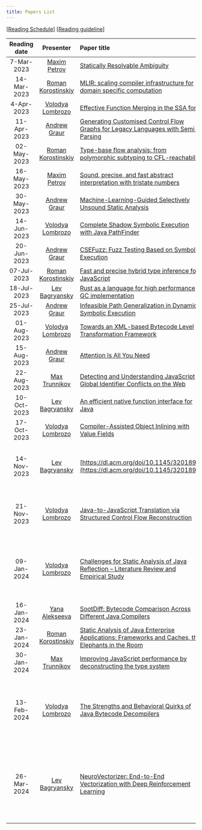 ```yaml
---
title: Papers List
---
```


\[[Reading Schedule](/reading-schedule.md)\] \[[Reading guideline](/paper-review-guideline.md)\]

| Reading date  |                        Presenter                        | Paper title                                                                                                                                               |                                                                           Conference                                                                           | Publication year | Misc                                                               |
|:-------------:|:-------------------------------------------------------:|:----------------------------------------------------------------------------------------------------------------------------------------------------------|:--------------------------------------------------------------------------------------------------------------------------------------------------------------:|:----------------:|:-------------------------------------------------------------------|
|  7-Mar-2023   |        [Maxim Petrov](https://github.com/mximp)         | [Statically Resolvable Ambiguity](https://dl.acm.org/doi/10.1145/3571251)                                                                                 |                                                              [POPL](https://popl23.sigplan.org/)                                                               |       2023       | [presentation](/pdf/reading-club-review-stat-rslv-abgty.pdf)       |
|  14-Mar-2023  |     [Roman Korostinskiy](https://github.com/c71n93)     | [MLIR: scaling compiler infrastructure for domain specific computation](https://dl.acm.org/doi/10.1109/CGO51591.2021.9370308)                             |                                                        [CGO](https://conf.researchr.org/home/cgo-2024)                                                         |       2021       |                                                                    |
|  4-Apr-2023   | [Volodya Lombrozo](https://github.com/volodya-lombrozo) | [Effective Function Merging in the SSA form](https://dl.acm.org/doi/10.1145/3385412.3386030)                                                              |                                                       [PLDI](https://www.sigplan.org/Conferences/PLDI/)                                                        |       2020       | [presentation](./pdf/effective_function_merging.pdf)               |
|  11-Apr-2023  |        [Andrew Graur](https://github.com/graur)         | [Generating Customised Control Flow Graphs for Legacy Languages with Semi-Parsing](https://ieeexplore.ieee.org/document/9977446)                          |                                                       [ICSME](https://cyprusconferences.org/icsme2022/)                                                        |       2022       | [presentation](./pdf/reading-club-graur-11.04.2023.pdf)            |
|  02-May-2023  |     [Roman Korostinskiy](https://github.com/c71n93)     | [Type-base flow analysis: from polymorphic subtyping to CFL-reachability](https://dl.acm.org/doi/10.1145/360204.360208)                                   |                                                              [POPL](https://popl23.sigplan.org/)                                                               |       2001       | [presentation](./pdf/reading-club-c71n93-02.05.2023.pdf)           |
|  16-May-2023  |        [Maxim Petrov](https://github.com/mximp)         | [Sound, precise, and fast abstract interpretation with tristate numbers](https://doi.org/10.5281/zenodo.5703630)                                          |                                    [CGO](https://conf.researchr.org/track/cgo-2022/cgo-2022-main-conference#event-overview)                                    |       2022       | [presentation](./pdf/reading-tristate-numbers.pdf)                 |
|  30-May-2023  |        [Andrew Graur](https://github.com/graur)         | [Machine-Learning-Guided Selectively Unsound Static Analysis](https://ieeexplore.ieee.org/document/7985690)                                               |                                                              [ICSE](https://icse2017.gatech.edu/)                                                              |       2017       | [presentation](./pdf/reading-club-graur-30.05.2023.pdf)            |
|  14-Jun-2023  | [Volodya Lombrozo](https://github.com/volodya-lombrozo) | [Complete Shadow Symbolic Execution with Java PathFinder](https://dl.acm.org/doi/10.1145/3364452.33644558)                                                |                                                       [ACM SIGSOFT](https://www.sigsoft.org/index.html)                                                        |       2019       | [presentation](./pdf/13.06.2023.reading.short.pdf)                 |
|  20-Jun-2023  |        [Andrew Graur](https://github.com/graur)         | [CSEFuzz: Fuzz Testing Based on Symbolic Execution](https://ieeexplore.ieee.org/document/9222017)                                                         |                                        [IEEE Access](https://ieeexplore.ieee.org/xpl/RecentIssue.jsp?punumber=6287639)                                         |       2020       | [presentation](./pdf/reading-club-graur-20.06.2023.pdf)            |
|  07-Jul-2023  |     [Roman Korostinskiy](https://github.com/c71n93)     | [Fast and precise hybrid type inference for JavaScript](https://dl.acm.org/doi/10.1145/2254064.2254094)                                                   |                                                       [PLDI](https://www.sigplan.org/Conferences/PLDI/)                                                        |       2012       | [presentation](./pdf/reading-club-c71n93-04.07.2023.pdf)           |
|  18-Jul-2023  |   [Lev Bagryansky](https://github.com/levBagryansky)    | [Rust as a language for high performance GC implementation](https://dl.acm.org/doi/10.1145/2926697.2926707)                                               |                                                           [ISMM](https://dl.acm.org/conference/ismm)                                                           |       2016       | [presentation](./pdf/reading-club-bagryansky-18.07.2023.pdf)       |
|  25-Jul-2023  |        [Andrew Graur](https://github.com/graur)         | [Infeasible Path Generalization in Dynamic Symbolic Execution](https://doi.org/10.1016/j.infsof.2014.07.012)                                              |                                [IST](https://www.sciencedirect.com/journal/information-and-software-technology/vol/58/suppl/C)                                 |       2014       | [presentation](./pdf/reading-club-graur-11.07.2023.pdf)            |
|  01-Aug-2023  | [Volodya Lombrozo](https://github.com/volodya-lombrozo) | [Towards an XML-based Bytecode Level Transformation Framework](https://www.sciencedirect.com/science/article/pii/S1571066109004678)                       |                                [ENTCS](https://www.sciencedirect.com/journal/electronic-notes-in-theoretical-computer-science)                                 |       2009       | [presentation](./pdf/reading-club-volodya-lombrozo-01.08.2023.pdf) |
|  15-Aug-2023  |        [Andrew Graur](https://github.com/graur)         | [Attention Is All You Need](https://dl.acm.org/doi/proceedings/10.5555/3295222)                                                                           |                                                           [NIPS](https://dl.acm.org/conference/nips)                                                           |       2017       | [presentation](./pdf/reading-club-graur-15.08.2023.pdf)            |
|  22-Aug-2023  |    [Max Trunnikov](https://github.com/maxonfjvipon)     | [Detecting and Understanding JavaScript Global Identifier Conflicts on the Web](https://dl.acm.org/doi/10.1145/3368089.3409747)                           |                                                 [ESEC/FSE](https://dl.acm.org/doi/proceedings/10.1145/3368089)                                                 |       2020       | [presentation](./pdf/reading-club-maxonfjvipon-22-08-2023.pdf)     |
|  10-Oct-2023  |   [Lev Bagryansky](https://github.com/levBagryansky)    | [An efficient native function interface for Java](https://dl.acm.org/doi/abs/10.1145/2500828.2500832)                                                     |                                                 [PPPJ'13](https://dl.acm.org/doi/proceedings/10.1145/2500828)                                                  |       2013       | [presentation](./pdf/reading-club-bagryansky-10.10.2023.pdf)       |
|  17-Oct-2023  | [Volodya Lombrozo](https://github.com/volodya-lombrozo) | [Compiler-Assisted Object Inlining with Value Fields](https://doi.org/10.1145/3453483.3454034)                                                            |                                                       [PLDI](https://www.sigplan.org/Conferences/PLDI/)                                                        |       2021       | [presentation](./pdf/reading-club-volodya-lombrozo-17.10.2023.pdf) |
|  14-Nov-2023  |   [Lev Bagryansky](https://github.com/levBagryansky)    | [https://dl.acm.org/doi/10.1145/3201898](https://dl.acm.org/doi/10.1145/3201898)                                                                          |                                   [ACM Transactions on Programming Languages and Systems](https://dl.acm.org/journal/toplas)                                   |       2018       | [presentation](./pdf/reading-club-bagryansky-14-Nov-2023.pdf)      |
|  21-Nov-2023  | [Volodya Lombrozo](https://github.com/volodya-lombrozo) | [Java-to-JavaScript Translation via Structured Control Flow Reconstruction](https://doi.org/10.1145/2816707.2816715)                                      |                     [DLS 2015: Proceedings of the 11th Symposium on Dynamic Languages](https://dl.acm.org/doi/proceedings/10.1145/2816707)                     |       2015       | [presentation](./pdf/reading-club-volodya-lombrozo-21.11.2023.pdf) |
|  09-Jan-2024  | [Volodya Lombrozo](https://github.com/volodya-lombrozo) | [Challenges for Static Analysis of Java Reflection – Literature Review and Empirical Study ](https://doi.org/10.1109/ICSE.2017.53)                        |            [2017 IEEE/ACM 39th International Conference on Software Engineering (ICSE)](https://ieeexplore.ieee.org/xpl/conhome/7976701/proceeding)            |       2017       | [presentation](./pdf/reading-club-volodya-lombrozo-09.01.2024.pdf) |
|  16-Jan-2024  |      [Yana Alekseeva](https://github.com/Yanich96)      | [SootDiff: Bytecode Comparison Across Different Java Compilers](https://dl.acm.org/doi/10.1145/3315568.3329966)                                           |                                                   [PLDI](https://dl.acm.org/doi/proceedings/10.1145/3315568)                                                   |       2019       | [presentation](./pdf/reading_club_yana_alekseeva_16.01.2024.pdf)   |
|  23-Jan-2024  |     [Roman Korostinskiy](https://github.com/c71n93)     | [Static Analysis of Java Enterprise Applications: Frameworks and Caches, the Elephants in the Room](https://dl.acm.org/doi/10.1109/CGO51591.2021.9370308) |                                                   [PLDI](https://dl.acm.org/doi/proceedings/10.1145/3315568)                                                   |       2020       | [presentation](./pdf/reading-club-c71n93-23-01-2024.pdf)           |
|  30-Jan-2024  |    [Max Trunnikov](https://github.com/maxonfjvipon)     | [Improving JavaScript performance by deconstructing the type system](https://dl.acm.org/doi/10.1145/2666356.2594332)                                      |                                                   [PLDI](https://dl.acm.org/doi/proceedings/10.1145/3315568)                                                   |       2014       | [presentation](./pdf/maxonfjvipon-paper-review-2024-01-30.pdf)     |
|  13-Feb-2024  | [Volodya Lombrozo](https://github.com/volodya-lombrozo) | [The Strengths and Behavioral Quirks of Java Bytecode Decompilers](https://ieeexplore.ieee.org/abstract/document/8930870/metrics#metrics)                 |    [2019 19th International Working Conference on Source Code Analysis and Manipulation (SCAM)](https://ieeexplore.ieee.org/xpl/conhome/8913408/proceeding)    |       2019       | [presentation](./pdf/reading-club-volodya-lombrozo-13.02.2024.pdf) |
|  26-Mar-2024  |   [Lev Bagryansky](https://github.com/levBagryansky)    | [NeuroVectorizer: End-to-End Vectorization with Deep Reinforcement Learning](https://dl.acm.org/doi/10.1145/3368826.3377928)                              |  [CGO 2020: Proceedings of the 18th ACM/IEEE International Symposium on Code Generation and Optimization](https://dl.acm.org/doi/proceedings/10.1145/3368826)  |       2020       | [presentation](./pdf/reading-club-bagryansky-26.02.24.pdf)         |
